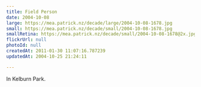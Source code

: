 ```yaml
---
title: Field Person
date: 2004-10-08
large: https://mea.patrick.nz/decade/large/2004-10-08-1678.jpg
small: https://mea.patrick.nz/decade/small/2004-10-08-1678.jpg
smallRetina: https://mea.patrick.nz/decade/small/2004-10-08-1678@2x.jpg
flickrUrl: null
photoId: null
createdAt: 2011-01-30 11:07:16.787239
updatedAt: 2004-10-25 21:24:11

---
```

In Kelburn Park.
